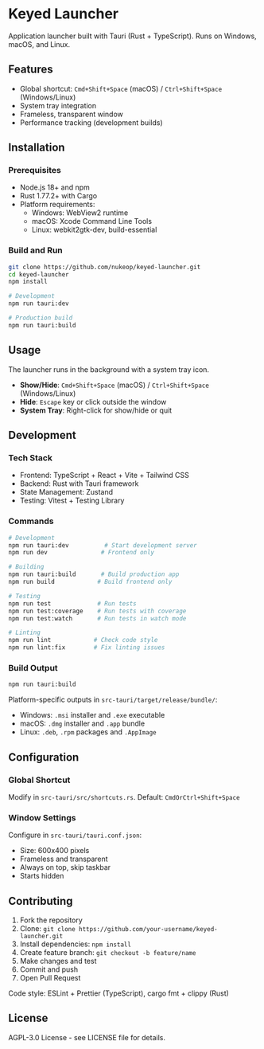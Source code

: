 # Keyed Launcher

Application launcher built with Tauri (Rust + TypeScript). Runs on Windows, macOS, and Linux.

## Features

- Global shortcut: `Cmd+Shift+Space` (macOS) / `Ctrl+Shift+Space` (Windows/Linux)
- System tray integration
- Frameless, transparent window
- Performance tracking (development builds)

## Installation

### Prerequisites

- Node.js 18+ and npm
- Rust 1.77.2+ with Cargo
- Platform requirements:
  - Windows: WebView2 runtime
  - macOS: Xcode Command Line Tools
  - Linux: webkit2gtk-dev, build-essential

### Build and Run

```bash
git clone https://github.com/nukeop/keyed-launcher.git
cd keyed-launcher
npm install

# Development
npm run tauri:dev

# Production build
npm run tauri:build
```

## Usage

The launcher runs in the background with a system tray icon.

- **Show/Hide**: `Cmd+Shift+Space` (macOS) / `Ctrl+Shift+Space` (Windows/Linux)
- **Hide**: `Escape` key or click outside the window
- **System Tray**: Right-click for show/hide or quit

## Development

### Tech Stack

- Frontend: TypeScript + React + Vite + Tailwind CSS
- Backend: Rust with Tauri framework
- State Management: Zustand
- Testing: Vitest + Testing Library

### Commands

```bash
# Development
npm run tauri:dev          # Start development server
npm run dev               # Frontend only

# Building
npm run tauri:build       # Build production app
npm run build            # Build frontend only

# Testing
npm run test             # Run tests
npm run test:coverage    # Run tests with coverage
npm run test:watch       # Run tests in watch mode

# Linting
npm run lint            # Check code style
npm run lint:fix        # Fix linting issues
```

### Build Output

```bash
npm run tauri:build
```

Platform-specific outputs in `src-tauri/target/release/bundle/`:
- Windows: `.msi` installer and `.exe` executable
- macOS: `.dmg` installer and `.app` bundle  
- Linux: `.deb`, `.rpm` packages and `.AppImage`

## Configuration

### Global Shortcut
Modify in `src-tauri/src/shortcuts.rs`. Default: `CmdOrCtrl+Shift+Space`

### Window Settings
Configure in `src-tauri/tauri.conf.json`:
- Size: 600x400 pixels
- Frameless and transparent
- Always on top, skip taskbar
- Starts hidden

## Contributing

1. Fork the repository
2. Clone: `git clone https://github.com/your-username/keyed-launcher.git`
3. Install dependencies: `npm install`
4. Create feature branch: `git checkout -b feature/name`
5. Make changes and test
6. Commit and push
7. Open Pull Request

Code style: ESLint + Prettier (TypeScript), cargo fmt + clippy (Rust)

## License

AGPL-3.0 License - see LICENSE file for details.
